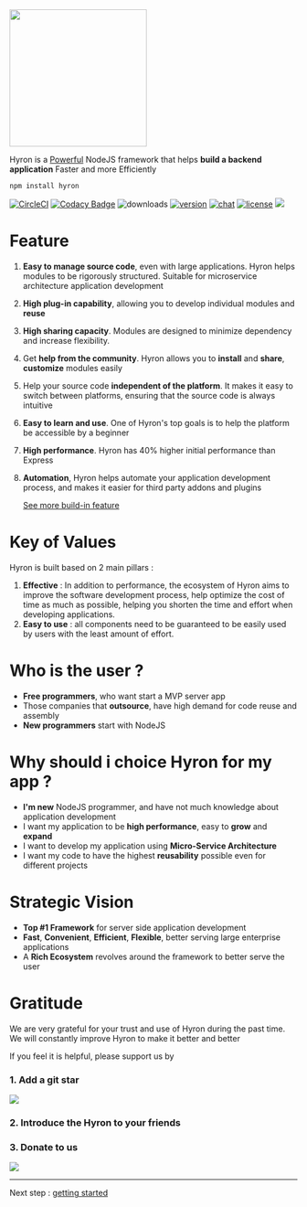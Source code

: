 <img src='https://i.imgur.com/mAjPWAu.png' width=240 />

Hyron is a [Powerful](benchmark.md) NodeJS framework that helps **build a backend application** Faster and more Efficiently

```
npm install hyron
```

[![CircleCI](https://circleci.com/gh/hyron-group/hyron.svg?style=shield)](https://circleci.com/gh/hyron-group/hyron)
[![Codacy Badge](https://api.codacy.com/project/badge/Grade/488552ae62744dd7bf6bb34028adcc36)](https://www.codacy.com/app/thangdjw/hyron?utm_source=github.com&utm_medium=referral&utm_content=hyron-group/hyron&utm_campaign=Badge_Grade)
![downloads](https://img.shields.io/npm/dm/hyron.svg?style=flat)
[![version](https://img.shields.io/npm/v/hyron.svg?style=flat)](https://www.npmjs.com/package/hyron)
[![chat](https://img.shields.io/gitter/room/hyron-group/community.svg?style=flat)](https://gitter.im/Hyron-group/community)
[![license](https://img.shields.io/npm/l/hyron.svg?style=flat)](https://www.gnu.org/licenses/gpl-3.0.en.html)
[![](http://img.shields.io/liberapay/patrons/thangdjw.svg?logo=liberapay)](https://liberapay.com/thangdjw/donate)


# Feature

1. **Easy to manage source code**, even with large applications. Hyron helps modules to be rigorously structured. Suitable for microservice architecture application development
2. **High plug-in capability**, allowing you to develop individual modules and **reuse**
3. **High sharing capacity**. Modules are designed to minimize dependency and increase flexibility.
4. Get **help from the community**. Hyron allows you to **install** and **share**, **customize** modules easily
5. Help your source code **independent of the platform**. It makes it easy to switch between platforms, ensuring that the source code is always intuitive
6. **Easy to learn and use**. One of Hyron's top goals is to help the platform be accessible by a beginner
7. **High performance**. Hyron has 40% higher initial performance than Express
8. **Automation**, Hyron helps automate your application development process, and makes it easier for third party addons and plugins

    [See more build-in feature](buildIn-feature/README.md)

# Key of Values

Hyron is built based on 2 main pillars :

1. **Effective** : In addition to performance, the ecosystem of Hyron aims to improve the software development process, help optimize the cost of time as much as possible, helping you shorten the time and effort when developing applications.
2. **Easy to use** : all components need to be guaranteed to be easily used by users with the least amount of effort.

# Who is the user ?

-   **Free programmers**, who want start a MVP server app
-   Those companies that **outsource**, have high demand for code reuse and assembly
-   **New programmers** start with NodeJS

# Why should i choice Hyron for my app ?

-   **I'm new** NodeJS programmer, and have not much knowledge about application development
-   I want my application to be **high performance**, easy to **grow** and **expand**
-   I want to develop my application using **Micro-Service Architecture**
-   I want my code to have the highest **reusability** possible even for different projects

# Strategic Vision

-   **Top \#1 Framework** for server side application development
-   **Fast**, **Convenient**, **Efficient**, **Flexible**, better serving large enterprise applications
-   A **Rich Ecosystem** revolves around the framework to better serve the user

# Gratitude

We are very grateful for your trust and use of Hyron during the past time. We will constantly improve Hyron to make it better and better

If you feel it is helpful, please support us by

### 1. Add a git star

[![](https://img.shields.io/github/stars/hyron-group/hyron.svg?style=social)](https://github.com/hyron-group/hyron)

### 2. Introduce the Hyron to your friends

<script type="text/javascript" src="//s7.addthis.com/js/300/addthis_widget.js#pubid=ra-5c5b290ed3e3aa21"></script>


<div class="addthis_inline_share_toolbox"></div>

### 3. Donate to us

[![](https://liberapay.com/assets/widgets/donate.svg)](https://liberapay.com/thangdjw/donate)

---

Next step : [getting started](geting-started.md)
